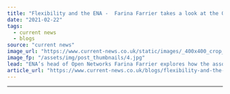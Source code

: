 ```yaml
---
title: "Flexibility and the ENA -  Farina Farrier takes a look at the Open Networks project"
date: "2021-02-22"
tags: 
  - current news
  - blogs
source: "current news"
image_url: "https://www.current-news.co.uk/static/images/_400x400_crop_center-center/Farina-Farrier-Open-Networks-head-credit-ENA.jpg"
image_fp: "/assets/img/post_thumbnails/4.jpg"
lead: "ENA’s head of Open Networks Farina Farrier explores how the association is driving forward change that will improve transparency, boost new flexibility markets, and secure the supply of clean, low-carbon energy."
article_url: "https://www.current-news.co.uk/blogs/flexibility-and-the-ena-farina-farrier-takes-a-look-at-the-open-networks-project?utm_source=rss-feeds&utm_medium=rss&utm_campaign=rss"
---
```


---
